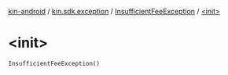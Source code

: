 [kin-android](../../index.md) / [kin.sdk.exception](../index.md) / [InsufficientFeeException](index.md) / [&lt;init&gt;](./-init-.md)

# &lt;init&gt;

`InsufficientFeeException()`
